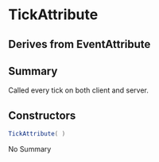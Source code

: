 # TickAttribute

## Derives from EventAttribute

## Summary

Called every tick on both client and server.
## Constructors

```c#
TickAttribute( ) 
```
No Summary
